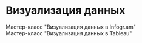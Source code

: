 # Визуализация данных 
Мастер-класс "Визуализация данных в Infogr.am"    
Мастер-класс "Визуализация данных в Tableau"

